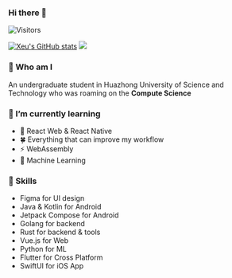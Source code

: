 ### Hi there 👋  
![Visitors](https://api.visitorbadge.io/api/visitors?path=OXeu&labelColor=%23697689&countColor=%2337d67a&labelStyle=upper)

[![Xeu's GitHub stats](https://github-readme-stats.vercel.app/api?username=oxeu)](https://github.com/anuraghazra/github-readme-stats)
![](https://github-readme-streak-stats.herokuapp.com/?user=OXeu)
### 🙌 Who am I
An undergraduate student in Huazhong University of Science and Technology who was roaming on the **Compute Science**


### 🌱 I’m currently learning
- 🐙 React Web & React Native 
- 🍀 Everything that can improve my workflow
- ⚡ WebAssembly
- 👋 Machine Learning


### 🍭 Skills
- Figma for UI design
- Java & Kotlin for Android
- Jetpack Compose for Android
- Golang for backend
- Rust for backend & tools
- Vue.js for Web
- Python for ML
- Flutter for Cross Platform
- SwiftUI for iOS App


